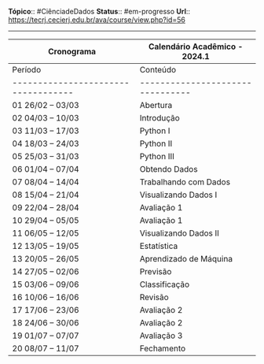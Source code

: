 **Tópico**:: #CiênciadeDados
**Status**:: #em-progresso 
**Url**:: https://tecrj.cecierj.edu.br/ava/course/view.php?id=56

--- 
| Cronograma                        | Calendário Acadêmico - 2024.1 |
|-----------------------------------|--------------------------------|
| Período                           | Conteúdo                       |
|-----------------------------------|--------------------------------|
| 01 26/02 – 03/03                  | Abertura                       |
| 02 04/03 – 10/03                  | Introdução                     |
| 03 11/03 – 17/03                  | Python I                       |
| 04 18/03 – 24/03                  | Python II                      |
| 05 25/03 – 31/03                  | Python III                     |
| 06 01/04 – 07/04                  | Obtendo Dados                  |
| 07 08/04 – 14/04                  | Trabalhando com Dados          |
| 08 15/04 – 21/04                  | Visualizando Dados I           |
| 09 22/04 – 28/04                  | Avaliação 1                    |
| 10 29/04 – 05/05                  | Avaliação 1                    |
| 11 06/05 – 12/05                  | Visualizando Dados II          |
| 12 13/05 – 19/05                  | Estatística                    |
| 13 20/05 – 26/05                  | Aprendizado de Máquina         |
| 14 27/05 – 02/06                  | Previsão                       |
| 15 03/06 – 09/06                  | Classificação                  |
| 16 10/06 – 16/06                  | Revisão                        |
| 17 17/06 – 23/06                  | Avaliação 2                    |
| 18 24/06 – 30/06                  | Avaliação 2                    |
| 19 01/07 – 07/07                  | Avaliação 3                    |
| 20 08/07 – 11/07                  | Fechamento                     |    



